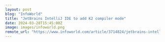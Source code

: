```yaml
---
layout: post
blog: "InfoWorld"
title: "JetBrains IntelliJ IDE to add K2 compiler mode"
date: 2024-03-28T15:45:00Z
image: images/infoworld.png
remote_url: "https://www.infoworld.com/article/3714824/jetbrains-intellij-ide-to-add-k2-compiler-mode.html#tk.rss_applicationdevelopment"
---
```

